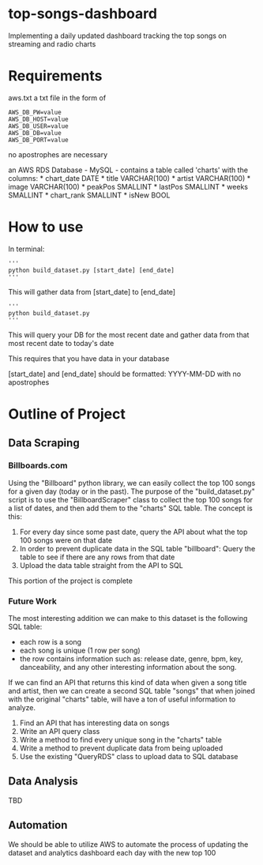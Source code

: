 # top-songs-dashboard
Implementing a daily updated dashboard tracking the top songs on streaming and radio charts

# Requirements
aws.txt
    a txt file in the form of 

    AWS_DB_PW=value
    AWS_DB_HOST=value
    AWS_DB_USER=value
    AWS_DB_DB=value
    AWS_DB_PORT=value


no apostrophes are necessary

an AWS RDS Database
    -   MySQL
    -   contains a table called 'charts' with the columns:
        * chart_date DATE
        * title VARCHAR(100)
        * artist VARCHAR(100)
        * image VARCHAR(100)
        * peakPos SMALLINT
        * lastPos SMALLINT
        * weeks SMALLINT
        * chart_rank SMALLINT
        * isNew BOOL

# How to use

In terminal:

    '''
    python build_dataset.py [start_date] [end_date]
    '''
This will gather data from [start_date] to [end_date]

    '''
    python build_dataset.py
    '''
This will query your DB for the most recent date and gather data from that most recent date to today's date

This requires that you have data in your database

[start_date] and [end_date] should be formatted:
    YYYY-MM-DD
with no apostrophes

# Outline of Project

## Data Scraping

### Billboards.com

Using the "Billboard" python library, we can easily collect the top 100 songs for a given day (today or in the past). The purpose of the "build_dataset.py" script is to use the "BillboardScraper" class to collect the top 100 songs for a list of dates, and then add them to the "charts" SQL table. The concept is this:

1) For every day since some past date, query the API about what the top 100 songs were on that date
2) In order to prevent duplicate data in the SQL table "billboard": Query the table to see if there are any rows from that date
3) Upload the data table straight from the API to SQL

This portion of the project is complete

### Future Work

The most interesting addition we can make to this dataset is the following SQL table:
 - each row is a song
 - each song is unique (1 row per song)
 - the row contains information such as: release date, genre, bpm, key, danceability, and any other interesting information about the song.

If we can find an API that returns this kind of data when given a song title and artist, then we can create a second SQL table "songs" that when joined with the original "charts" table, will have a ton of useful information to analyze.

1) Find an API that has interesting data on songs
2) Write an API query class
3) Write a method to find every unique song in the "charts" table
4) Write a method to prevent duplicate data from being uploaded
5) Use the existing "QueryRDS" class to upload data to SQL database

## Data Analysis
TBD

## Automation
We should be able to utilize AWS to automate the process of updating the dataset and analytics dashboard each day with the new top 100


